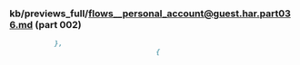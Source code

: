 ### kb/previews_full/flows__personal_account@guest.har.part036.md (part 002)

```md
           },
                                    {
    
```

```
